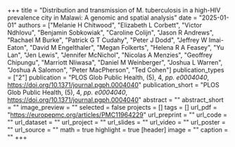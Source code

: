+++
title = "Distribution and transmission of M. tuberculosis in a high-HIV prevalence city in Malawi: A genomic and spatial analysis"
date = "2025-01-01"
authors = ["Melanie H Chitwood", "Elizabeth L Corbett", "Victor Ndhlovu", "Benjamin Sobkowiak", "Caroline Colijn", "Jason R Andrews", "Rachael M Burke", "Patrick G T Cudahy", "Peter J Dodd", "Jeffrey W Imai-Eaton", "David M Engelthaler", "Megan Folkerts", "Helena R A Feasey", "Yu Lan", "Jen Lewis", "Jennifer McNichol", "Nicolas A Menzies", "Geoffrey Chipungu", "Marriott Nliwasa", "Daniel M Weinberger", "Joshua L Warren", "Joshua A Salomon", "Peter MacPherson", "Ted Cohen"]
publication_types = ["2"]
publication = "PLOS Glob Public Health, (5), 4, _pp. e0004040_, https://doi.org/10.1371/journal.pgph.0004040"
publication_short = "PLOS Glob Public Health, (5), 4, _pp. e0004040_, https://doi.org/10.1371/journal.pgph.0004040"
abstract = ""
abstract_short = ""
image_preview = ""
selected = false
projects = []
tags = []
url_pdf = "https://europepmc.org/articles/PMC11964229"
url_preprint = ""
url_code = ""
url_dataset = ""
url_project = ""
url_slides = ""
url_video = ""
url_poster = ""
url_source = ""
math = true
highlight = true
[header]
image = ""
caption = ""
+++
